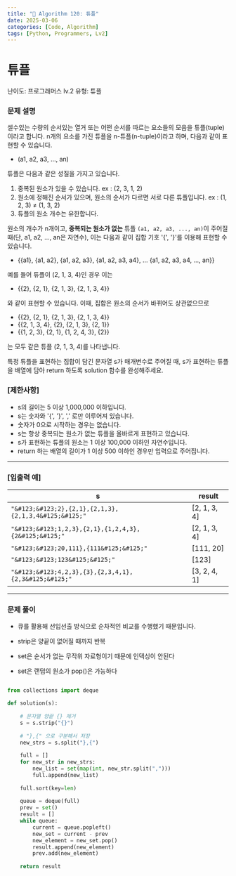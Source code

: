 ```yaml
---
title: "🧠 Algorithm 120: 튜플"
date: 2025-03-06
categories: [Code, Algorithm]
tags: [Python, Programmers, Lv2]
---
```


# 튜플

난이도: 프로그래머스 lv.2
유형: 튜플

### **문제 설명**

셀수있는 수량의 순서있는 열거 또는 어떤 순서를 따르는 요소들의 모음을 튜플(tuple)이라고 합니다. n개의 요소를 가진 튜플을 n-튜플(n-tuple)이라고 하며, 다음과 같이 표현할 수 있습니다.

- (a1, a2, a3, ..., an)

튜플은 다음과 같은 성질을 가지고 있습니다.

1. 중복된 원소가 있을 수 있습니다. ex : (2, 3, 1, 2)
2. 원소에 정해진 순서가 있으며, 원소의 순서가 다르면 서로 다른 튜플입니다. ex : (1, 2, 3) ≠ (1, 3, 2)
3. 튜플의 원소 개수는 유한합니다.

원소의 개수가 n개이고, **중복되는 원소가 없는** 튜플 `(a1, a2, a3, ..., an)`이 주어질 때(단, a1, a2, ..., an은 자연수), 이는 다음과 같이 집합 기호 '{', '}'를 이용해 표현할 수 있습니다.

- &#123;&#123;a1}, {a1, a2}, {a1, a2, a3}, {a1, a2, a3, a4}, ... {a1, a2, a3, a4, ..., an&#125;&#125;

예를 들어 튜플이 (2, 1, 3, 4)인 경우 이는

- &#123;&#123;2}, {2, 1}, {2, 1, 3}, {2, 1, 3, 4&#125;&#125;

와 같이 표현할 수 있습니다. 이때, 집합은 원소의 순서가 바뀌어도 상관없으므로

- &#123;&#123;2}, {2, 1}, {2, 1, 3}, {2, 1, 3, 4&#125;&#125;
- &#123;&#123;2, 1, 3, 4}, {2}, {2, 1, 3}, {2, 1&#125;&#125;
- &#123;&#123;1, 2, 3}, {2, 1}, {1, 2, 4, 3}, {2&#125;&#125;

는 모두 같은 튜플 (2, 1, 3, 4)를 나타냅니다.

특정 튜플을 표현하는 집합이 담긴 문자열 s가 매개변수로 주어질 때, s가 표현하는 튜플을 배열에 담아 return 하도록 solution 함수를 완성해주세요.

### **[제한사항]**

- s의 길이는 5 이상 1,000,000 이하입니다.
- s는 숫자와 '{', '}', ',' 로만 이루어져 있습니다.
- 숫자가 0으로 시작하는 경우는 없습니다.
- s는 항상 중복되는 원소가 없는 튜플을 올바르게 표현하고 있습니다.
- s가 표현하는 튜플의 원소는 1 이상 100,000 이하인 자연수입니다.
- return 하는 배열의 길이가 1 이상 500 이하인 경우만 입력으로 주어집니다.

---

### **[입출력 예]**

| s | result |
| --- | --- |
| `"&#123;&#123;2},{2,1},{2,1,3},{2,1,3,4&#125;&#125;"` | [2, 1, 3, 4] |
| `"&#123;&#123;1,2,3},{2,1},{1,2,4,3},{2&#125;&#125;"` | [2, 1, 3, 4] |
| `"&#123;&#123;20,111},{111&#125;&#125;"` | [111, 20] |
| `"&#123;&#123;123&#125;&#125;"` | [123] |
| `"&#123;&#123;4,2,3},{3},{2,3,4,1},{2,3&#125;&#125;"` | [3, 2, 4, 1] |

---

### 문제 풀이

- 큐를 활용해 선입선출 방식으로 순차적인 비교를 수행했기 때문입니다.

- strip은 양끝이 없어질 때까지 반복
- set은 순서가 없는 무작위 자료형이기 때문에 인덱싱이 안된다
- set은 랜덤의 원소가 pop()은 가능하다

```python

from collections import deque

def solution(s):
    
    # 문자열 양끝 {} 제거
    s = s.strip("{}")
    
    # "},{" 으로 구분해서 저장
    new_strs = s.split("},{")
    
    full = []
    for new_str in new_strs:
        new_list = set(map(int, new_str.split(",")))
        full.append(new_list)
    
    full.sort(key=len)
    
    queue = deque(full)
    prev = set()
    result = []
    while queue:
        current = queue.popleft()
        new_set = current - prev
        new_element = new_set.pop()
        result.append(new_element)
        prev.add(new_element)
        
    return result
```